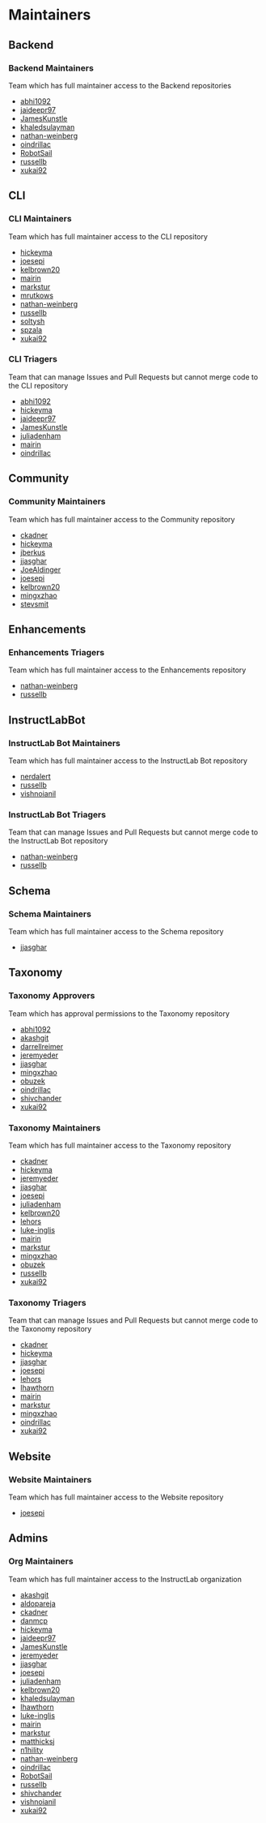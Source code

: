 # Maintainers

## Backend

### Backend Maintainers

Team which has full maintainer access to the Backend repositories

- [abhi1092](https://github.com/abhi1092)
- [jaideepr97](https://github.com/jaideepr97)
- [JamesKunstle](https://github.com/JamesKunstle)
- [khaledsulayman](https://github.com/khaledsulayman)
- [nathan-weinberg](https://github.com/nathan-weinberg)
- [oindrillac](https://github.com/oindrillac)
- [RobotSail](https://github.com/RobotSail)
- [russellb](https://github.com/russellb)
- [xukai92](https://github.com/xukai92)


## CLI

### CLI Maintainers

Team which has full maintainer access to the CLI repository

- [hickeyma](https://github.com/hickeyma)
- [joesepi](https://github.com/joesepi)
- [kelbrown20](https://github.com/kelbrown20)
- [mairin](https://github.com/mairin)
- [markstur](https://github.com/markstur)
- [mrutkows](https://github.com/mrutkows)
- [nathan-weinberg](https://github.com/nathan-weinberg)
- [russellb](https://github.com/russellb)
- [soltysh](https://github.com/soltysh)
- [spzala](https://github.com/spzala)
- [xukai92](https://github.com/xukai92)


### CLI Triagers

Team that can manage Issues and Pull Requests but cannot merge code to the CLI repository

- [abhi1092](https://github.com/abhi1092)
- [hickeyma](https://github.com/hickeyma)
- [jaideepr97](https://github.com/jaideepr97)
- [JamesKunstle](https://github.com/JamesKunstle)
- [juliadenham](https://github.com/juliadenham)
- [mairin](https://github.com/mairin)
- [oindrillac](https://github.com/oindrillac)


## Community

### Community Maintainers

Team which has full maintainer access to the Community repository

- [ckadner](https://github.com/ckadner)
- [hickeyma](https://github.com/hickeyma)
- [jberkus](https://github.com/jberkus)
- [jjasghar](https://github.com/jjasghar)
- [JoeAldinger](https://github.com/JoeAldinger)
- [joesepi](https://github.com/joesepi)
- [kelbrown20](https://github.com/kelbrown20)
- [mingxzhao](https://github.com/mingxzhao)
- [stevsmit](https://github.com/stevsmit)


## Enhancements

### Enhancements Triagers

Team which has full maintainer access to the Enhancements repository

- [nathan-weinberg](https://github.com/nathan-weinberg)
- [russellb](https://github.com/russellb)


## InstructLabBot

### InstructLab Bot Maintainers

Team which has full maintainer access to the InstructLab Bot repository

- [nerdalert](https://github.com/nerdalert)
- [russellb](https://github.com/russellb)
- [vishnoianil](https://github.com/vishnoianil)


### InstructLab Bot Triagers

Team that can manage Issues and Pull Requests but cannot merge code to the InstructLab Bot repository

- [nathan-weinberg](https://github.com/nathan-weinberg)
- [russellb](https://github.com/russellb)


## Schema

### Schema Maintainers

Team which has full maintainer access to the Schema repository

- [jjasghar](https://github.com/jjasghar)


## Taxonomy

### Taxonomy Approvers

Team which has approval permissions to the Taxonomy repository

- [abhi1092](https://github.com/abhi1092)
- [akashgit](https://github.com/akashgit)
- [darrellreimer](https://github.com/darrellreimer)
- [jeremyeder](https://github.com/jeremyeder)
- [jjasghar](https://github.com/jjasghar)
- [mingxzhao](https://github.com/mingxzhao)
- [obuzek](https://github.com/obuzek)
- [oindrillac](https://github.com/oindrillac)
- [shivchander](https://github.com/shivchander)
- [xukai92](https://github.com/xukai92)


### Taxonomy Maintainers

Team which has full maintainer access to the Taxonomy repository

- [ckadner](https://github.com/ckadner)
- [hickeyma](https://github.com/hickeyma)
- [jeremyeder](https://github.com/jeremyeder)
- [jjasghar](https://github.com/jjasghar)
- [joesepi](https://github.com/joesepi)
- [juliadenham](https://github.com/juliadenham)
- [kelbrown20](https://github.com/kelbrown20)
- [lehors](https://github.com/lehors)
- [luke-inglis](https://github.com/luke-inglis)
- [mairin](https://github.com/mairin)
- [markstur](https://github.com/markstur)
- [mingxzhao](https://github.com/mingxzhao)
- [obuzek](https://github.com/obuzek)
- [russellb](https://github.com/russellb)
- [xukai92](https://github.com/xukai92)


### Taxonomy Triagers

Team that can manage Issues and Pull Requests but cannot merge code to the Taxonomy repository

- [ckadner](https://github.com/ckadner)
- [hickeyma](https://github.com/hickeyma)
- [jjasghar](https://github.com/jjasghar)
- [joesepi](https://github.com/joesepi)
- [lehors](https://github.com/lehors)
- [lhawthorn](https://github.com/lhawthorn)
- [mairin](https://github.com/mairin)
- [markstur](https://github.com/markstur)
- [mingxzhao](https://github.com/mingxzhao)
- [oindrillac](https://github.com/oindrillac)
- [xukai92](https://github.com/xukai92)


## Website

### Website Maintainers

Team which has full maintainer access to the Website repository

- [joesepi](https://github.com/joesepi)


## Admins

### Org Maintainers

Team which has full maintainer access to the InstructLab organization

- [akashgit](https://github.com/akashgit)
- [aldopareja](https://github.com/aldopareja)
- [ckadner](https://github.com/ckadner)
- [danmcp](https://github.com/danmcp)
- [hickeyma](https://github.com/hickeyma)
- [jaideepr97](https://github.com/jaideepr97)
- [JamesKunstle](https://github.com/JamesKunstle)
- [jeremyeder](https://github.com/jeremyeder)
- [jjasghar](https://github.com/jjasghar)
- [joesepi](https://github.com/joesepi)
- [juliadenham](https://github.com/juliadenham)
- [kelbrown20](https://github.com/kelbrown20)
- [khaledsulayman](https://github.com/khaledsulayman)
- [lhawthorn](https://github.com/lhawthorn)
- [luke-inglis](https://github.com/luke-inglis)
- [mairin](https://github.com/mairin)
- [markstur](https://github.com/markstur)
- [matthicksj](https://github.com/matthicksj)
- [n1hility](https://github.com/n1hility)
- [nathan-weinberg](https://github.com/nathan-weinberg)
- [oindrillac](https://github.com/oindrillac)
- [RobotSail](https://github.com/RobotSail)
- [russellb](https://github.com/russellb)
- [shivchander](https://github.com/shivchander)
- [vishnoianil](https://github.com/vishnoianil)
- [xukai92](https://github.com/xukai92)


